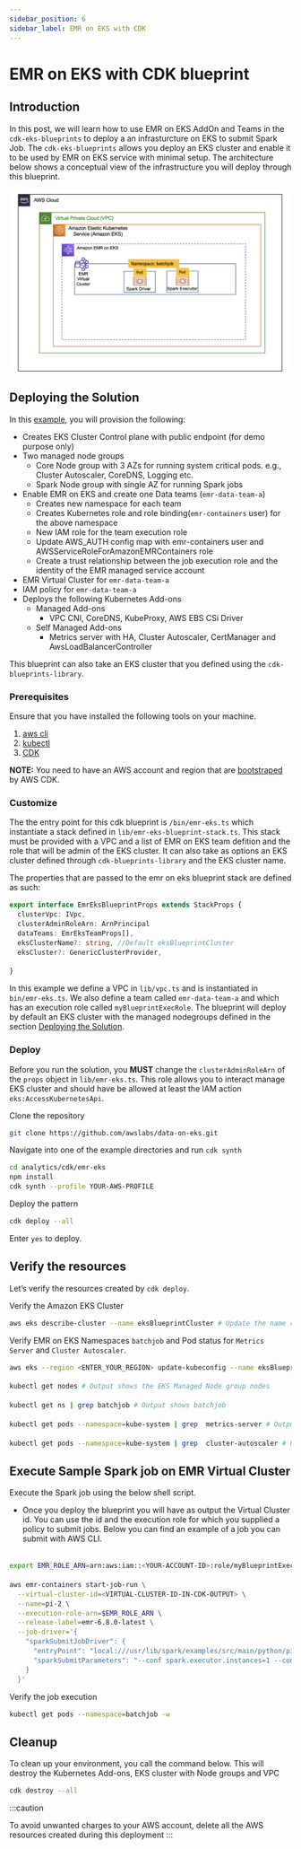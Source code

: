 ```yaml
---
sidebar_position: 6
sidebar_label: EMR on EKS with CDK
---
```


# EMR on EKS with CDK blueprint

## Introduction
In this post, we will learn how to use EMR on EKS AddOn and Teams in the `cdk-eks-blueprints` to deploy a an infrasturcture on EKS to submit Spark Job. The `cdk-eks-blueprints` allows you deploy an EKS cluster and enable it to be used by EMR on EKS service with minimal setup. The architecture below shows a conceptual view of the infrastructure you will deploy through this blueprint.

![EMR on EKS CDK](img/emr-eks-cdk.png)

## Deploying the Solution

In this [example](https://github.com/awslabs/data-on-eks/tree/main/analytics/cdk/emr-eks), you will provision the following:

- Creates EKS Cluster Control plane with public endpoint (for demo purpose only)
- Two managed node groups
  - Core Node group with 3 AZs for running system critical pods. e.g., Cluster Autoscaler, CoreDNS, Logging etc.
  - Spark Node group with single AZ for running Spark jobs
- Enable EMR on EKS and create one Data teams (`emr-data-team-a`)
  - Creates new namespace for each team
  - Creates Kubernetes role and role binding(`emr-containers` user) for the above namespace
  - New IAM role for the team execution role
  - Update AWS_AUTH config map with  emr-containers user and AWSServiceRoleForAmazonEMRContainers role
  - Create a trust relationship between the job execution role and the identity of the EMR managed service account
- EMR Virtual Cluster for `emr-data-team-a`
- IAM policy for `emr-data-team-a`
- Deploys the following Kubernetes Add-ons
    - Managed Add-ons
        - VPC CNI, CoreDNS, KubeProxy, AWS EBS CSi Driver
    - Self Managed Add-ons
        - Metrics server with HA, Cluster Autoscaler, CertManager and AwsLoadBalancerController

This blueprint can also take an EKS cluster that you defined using the `cdk-blueprints-library`.

### Prerequisites

Ensure that you have installed the following tools on your machine.

1. [aws cli](https://docs.aws.amazon.com/cli/latest/userguide/install-cliv2.html)
2. [kubectl](https://Kubernetes.io/docs/tasks/tools/)
3. [CDK](https://docs.aws.amazon.com/cdk/v2/guide/getting_started.html#getting_started_install)

**NOTE:** You need to have an AWS account and region that are [bootstraped](https://docs.aws.amazon.com/cdk/v2/guide/getting_started.html#getting_started_bootstrap) by AWS CDK.

### Customize

The the entry point for this cdk blueprint is `/bin/emr-eks.ts` which instantiate a stack defined in `lib/emr-eks-blueprint-stack.ts`. This stack must be provided with a VPC and a list of EMR on EKS team defition and the role that will be admin of the EKS cluster. It can also take as options an EKS cluster defined through `cdk-blueprints-library` and the EKS cluster name.

The properties that are passed to the emr on eks blueprint stack are defined as such:

```typescript
export interface EmrEksBlueprintProps extends StackProps {
  clusterVpc: IVpc,
  clusterAdminRoleArn: ArnPrincipal
  dataTeams: EmrEksTeamProps[],
  eksClusterName?: string, //Default eksBlueprintCluster
  eksCluster?: GenericClusterProvider,

}
```

In this example we define a VPC in `lib/vpc.ts` and is instantiated in `bin/emr-eks.ts`. We also define a team called `emr-data-team-a` and which has an execution role called `myBlueprintExecRole`.
The blueprint will deploy by default an EKS cluster with the managed nodegroups defined in the section [Deploying the Solution](#deploying-the-solution).

### Deploy

Before you run the solution, you **MUST** change the `clusterAdminRoleArn` of the `props` object in `lib/emr-eks.ts`. This role allows you to interact manage EKS cluster and should have be allowed at least the IAM action `eks:AccessKubernetesApi`.

Clone the repository

```bash
git clone https://github.com/awslabs/data-on-eks.git
```

Navigate into one of the example directories and run `cdk synth`

```bash
cd analytics/cdk/emr-eks
npm install
cdk synth --profile YOUR-AWS-PROFILE
```

Deploy the pattern

```bash
cdk deploy --all
```

Enter `yes` to deploy.

## Verify the resources

Let’s verify the resources created by `cdk deploy`.

Verify the Amazon EKS Cluster

```bash
aws eks describe-cluster --name eksBlueprintCluster # Update the name cluster name if you supplied your own

```

Verify EMR on EKS Namespaces `batchjob` and Pod status for `Metrics Server` and `Cluster Autoscaler`.

```bash
aws eks --region <ENTER_YOUR_REGION> update-kubeconfig --name eksBlueprintCluster # Creates k8s config file to authenticate with EKS Cluster. Update the name cluster name if you supplied your own

kubectl get nodes # Output shows the EKS Managed Node group nodes

kubectl get ns | grep batchjob # Output shows batchjob

kubectl get pods --namespace=kube-system | grep  metrics-server # Output shows Metric Server pod

kubectl get pods --namespace=kube-system | grep  cluster-autoscaler # Output shows Cluster Autoscaler pod
```

## Execute Sample Spark job on EMR Virtual Cluster
Execute the Spark job using the below shell script.

- Once you deploy the blueprint you will have as output the Virtual Cluster id. You can use the id and the execution role for which you supplied a policy to submit jobs. Below you can find an example of a job you can submit with AWS CLI.

```bash

export EMR_ROLE_ARN=arn:aws:iam::<YOUR-ACCOUNT-ID>:role/myBlueprintExecRole

aws emr-containers start-job-run \
  --virtual-cluster-id=<VIRTUAL-CLUSTER-ID-IN-CDK-OUTPUT> \
  --name=pi-2 \
  --execution-role-arn=$EMR_ROLE_ARN \
  --release-label=emr-6.8.0-latest \
  --job-driver='{
    "sparkSubmitJobDriver": {
      "entryPoint": "local:///usr/lib/spark/examples/src/main/python/pi.py",
      "sparkSubmitParameters": "--conf spark.executor.instances=1 --conf spark.executor.memory=2G --conf spark.executor.cores=1 --conf spark.driver.cores=1 --conf spark.kubernetes.node.selector.app=spark"
    }
  }'

```

Verify the job execution

```bash
kubectl get pods --namespace=batchjob -w
```

## Cleanup

To clean up your environment, you call the command below. This will destroy the Kubernetes Add-ons, EKS cluster with Node groups and VPC

```bash
cdk destroy --all
```

:::caution

To avoid unwanted charges to your AWS account, delete all the AWS resources created during this deployment
:::
